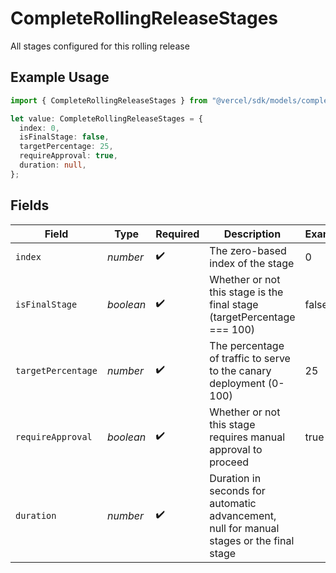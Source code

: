 # CompleteRollingReleaseStages

All stages configured for this rolling release

## Example Usage

```typescript
import { CompleteRollingReleaseStages } from "@vercel/sdk/models/completerollingreleaseop.js";

let value: CompleteRollingReleaseStages = {
  index: 0,
  isFinalStage: false,
  targetPercentage: 25,
  requireApproval: true,
  duration: null,
};
```

## Fields

| Field                                                                                    | Type                                                                                     | Required                                                                                 | Description                                                                              | Example                                                                                  |
| ---------------------------------------------------------------------------------------- | ---------------------------------------------------------------------------------------- | ---------------------------------------------------------------------------------------- | ---------------------------------------------------------------------------------------- | ---------------------------------------------------------------------------------------- |
| `index`                                                                                  | *number*                                                                                 | :heavy_check_mark:                                                                       | The zero-based index of the stage                                                        | 0                                                                                        |
| `isFinalStage`                                                                           | *boolean*                                                                                | :heavy_check_mark:                                                                       | Whether or not this stage is the final stage (targetPercentage === 100)                  | false                                                                                    |
| `targetPercentage`                                                                       | *number*                                                                                 | :heavy_check_mark:                                                                       | The percentage of traffic to serve to the canary deployment (0-100)                      | 25                                                                                       |
| `requireApproval`                                                                        | *boolean*                                                                                | :heavy_check_mark:                                                                       | Whether or not this stage requires manual approval to proceed                            | true                                                                                     |
| `duration`                                                                               | *number*                                                                                 | :heavy_check_mark:                                                                       | Duration in seconds for automatic advancement, null for manual stages or the final stage | <nil>                                                                                    |